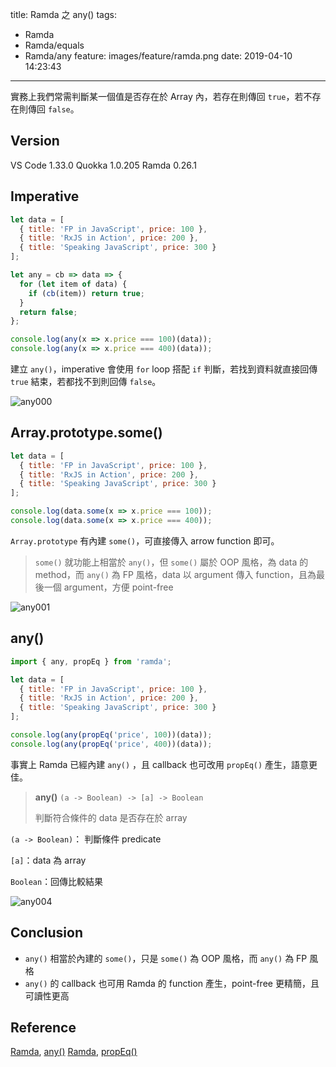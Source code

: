title: Ramda 之 any()
tags:
  - Ramda
  - Ramda/equals
  - Ramda/any
feature: images/feature/ramda.png
date: 2019-04-10 14:23:43
---
實務上我們常需判斷某一個值是否存在於 Array 內，若存在則傳回 `true`，若不存在則傳回 `false`。

<!-- more -->

## Version

VS Code 1.33.0
Quokka 1.0.205
Ramda 0.26.1

## Imperative

```javascript
let data = [
  { title: 'FP in JavaScript', price: 100 },
  { title: 'RxJS in Action', price: 200 },
  { title: 'Speaking JavaScript', price: 300 }
];

let any = cb => data => {
  for (let item of data) {
    if (cb(item)) return true;
  }
  return false;
};

console.log(any(x => x.price === 100)(data));
console.log(any(x => x.price === 400)(data));
```

建立 `any()`，imperative 會使用 `for` loop 搭配 `if` 判斷，若找到資料就直接回傳  `true` 結束，若都找不到則回傳 `false`。

![any000](/images/ramda/any/any000.png)

## Array.prototype.some()

```javascript
let data = [
  { title: 'FP in JavaScript', price: 100 },
  { title: 'RxJS in Action', price: 200 },
  { title: 'Speaking JavaScript', price: 300 }
];

console.log(data.some(x => x.price === 100));
console.log(data.some(x => x.price === 400));
```

`Array.prototype` 有內建 `some()`，可直接傳入 arrow function 即可。

> `some()` 就功能上相當於 `any()`，但 `some()` 屬於 OOP 風格，為 data 的 method，而 `any()` 為 FP 風格，data 以 argument 傳入 function，且為最後一個 argument，方便 point-free

![any001](/images/ramda/any/any001.png)

## any()

```javascript
import { any, propEq } from 'ramda';

let data = [
  { title: 'FP in JavaScript', price: 100 },
  { title: 'RxJS in Action', price: 200 },
  { title: 'Speaking JavaScript', price: 300 }
];

console.log(any(propEq('price', 100))(data));
console.log(any(propEq('price', 400))(data));
```

事實上 Ramda 已經內建 `any()` ，且 callback 也可改用 `propEq()` 產生，語意更佳。

> **any()**
> `(a -> Boolean) -> [a] -> Boolean`
>
> 判斷符合條件的 data 是否存在於 array 

`(a -> Boolean)`： 判斷條件 predicate

`[a]`：data 為 array

`Boolean`：回傳比較結果

![any004](/images/ramda/any/any004.png)

## Conclusion

* `any()` 相當於內建的 `some()`，只是 `some()` 為 OOP 風格，而 `any()` 為 FP 風格
* `any()` 的 callback 也可用 Ramda 的 function 產生，point-free 更精簡，且可讀性更高

## Reference

[Ramda](https://ramdajs.com), [any()](https://ramdajs.com/docs/#any)
[Ramda](https://ramdajs.com), [propEq()](https://ramdajs.com/docs/#propEq)


